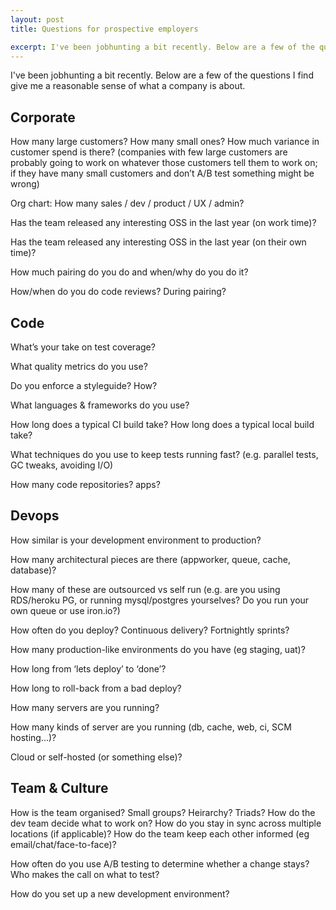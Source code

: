 ```yaml
---
layout: post
title: Questions for prospective employers

excerpt: I've been jobhunting a bit recently. Below are a few of the questions I find give me a reasonable sense of what a company is about.
---
```

I've been jobhunting a bit recently. Below are a few of the questions I find give me a reasonable sense of what a company is about.

## Corporate

How many large customers? How many small ones? How much variance in customer spend is there? (companies with few large customers are probably going to work on whatever those customers tell them to work on; if they have many small customers and don’t  A/B test something might be wrong)

Org chart: How many sales / dev / product / UX / admin?

Has the team released any interesting OSS in the last year (on work time)?

Has the team released any interesting OSS in the last year (on their own time)?

How much pairing do you do and when/why do you do it?

How/when do you do code reviews? During pairing?

## Code

What’s your take on test coverage?

What quality metrics do you use?

Do you enforce a styleguide? How?

What languages & frameworks do you use?

How long does a typical CI build take?
How long does a typical local build take?

What techniques do you use to keep tests running fast? (e.g. parallel tests, GC tweaks, avoiding I/O)

How many code repositories? apps?

## Devops
How similar is your development environment to production?

How many architectural pieces are there (appworker, queue, cache, database)?

How many of these are outsourced vs self run (e.g. are you using RDS/heroku PG, or running mysql/postgres yourselves? Do you run your own queue or use iron.io?)

How often do you deploy? Continuous delivery? Fortnightly sprints?

How many production-like environments do you have (eg staging, uat)?

How long from ‘lets deploy’ to ‘done’?

How long to roll-back from a bad deploy?

How many servers are you running?

How many kinds of server are you running (db, cache, web, ci, SCM hosting...)?

Cloud or self-hosted (or something else)?

## Team & Culture

How is the team organised? Small groups? Heirarchy? Triads?
How do the dev team decide what to work on?
How do you stay in sync across multiple locations (if applicable)?
How do the team keep each other informed (eg email/chat/face-to-face)?



How often do you use A/B testing to determine whether a change stays? Who makes the call on what to test?

How do you set up a new development environment?

